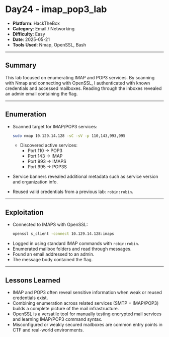 # Day24 - imap_pop3_lab

- **Platform**: HackTheBox  
- **Category**: Email / Networking  
- **Difficulty**: Easy  
- **Date**: 2025-05-21  
- **Tools Used**: Nmap, OpenSSL, Bash  

---

## Summary
This lab focused on enumerating IMAP and POP3 services. By scanning with Nmap and connecting with OpenSSL, I authenticated with known credentials and accessed mailboxes. Reading through the inboxes revealed an admin email containing the flag.

---

## Enumeration
- Scanned target for IMAP/POP3 services:
  ```bash
  sudo nmap 10.129.14.128 -sC -sV -p 110,143,993,995
  ```
  - Discovered active services:
    - Port 110 → POP3  
    - Port 143 → IMAP  
    - Port 993 → IMAPS  
    - Port 995 → POP3S  

- Service banners revealed additional metadata such as service version and organization info.  
- Reused valid credentials from a previous lab: `robin:robin`.  

---

## Exploitation
- Connected to IMAPS with OpenSSL:
  ```bash
  openssl s_client -connect 10.129.14.128:imaps
  ```
- Logged in using standard IMAP commands with `robin:robin`.  
- Enumerated mailbox folders and read through messages.  
- Found an email addressed to an admin.  
- The message body contained the flag.  

---

## Lessons Learned
- IMAP and POP3 often reveal sensitive information when weak or reused credentials exist.  
- Combining enumeration across related services (SMTP + IMAP/POP3) builds a complete picture of the mail infrastructure.  
- OpenSSL is a versatile tool for manually testing encrypted mail services and learning IMAP/POP3 command syntax.  
- Misconfigured or weakly secured mailboxes are common entry points in CTF and real-world environments.  
